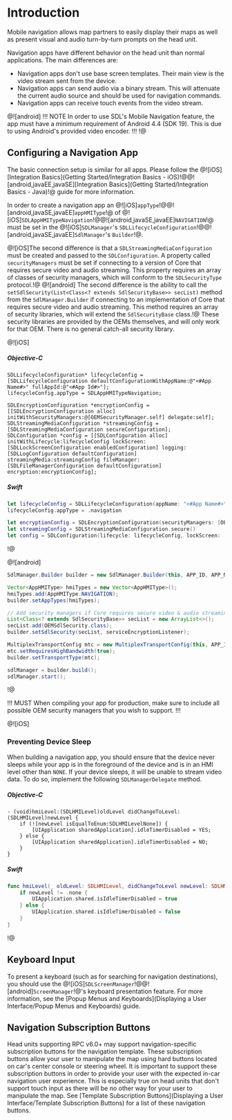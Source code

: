 # Introduction
Mobile navigation allows map partners to easily display their maps as well as present visual and audio turn-by-turn prompts on the head unit.

 Navigation apps have different behavior on the head unit than normal applications. The main differences are:
 
* Navigation apps don't use base screen templates. Their main view is the video stream sent from the device.
* Navigation apps can send audio via a binary stream. This will attenuate the current audio source and should be used for navigation commands.
* Navigation apps can receive touch events from the video stream.

@![android]
!!! NOTE
In order to use SDL's Mobile Navigation feature, the app must have a minimum requirement of Android 4.4 (SDK 19). This is due to using Android's provided video encoder.
!!!
!@

## Configuring a Navigation App
The basic connection setup is similar for all apps. Please follow the @![iOS][Integration Basics](Getting Started/Integration Basics - iOS)!@@![android,javaEE,javaSE][Integration Basics](Getting Started/Integration Basics - Java)!@ guide for more information.

In order to create a navigation app an @![iOS]`appType`!@@![android,javaSE,javaEE]`appHMIType`!@ of @![iOS]`SDLAppHMITypeNavigation`!@@![android,javaSE,javaEE]`NAVIGATION`!@ must be set in the @![iOS]`SDLManager`'s `SDLLifecycleConfiguration`!@@![android,javaSE,javaEE]`SdlManager`'s `Builder`!@.

@![iOS]The second difference is that a `SDLStreamingMediaConfiguration` must be created and passed to the `SDLConfiguration`. A property called `securityManagers` must be set if connecting to a version of Core that requires secure video and audio streaming. This property requires an array of classes of security managers, which will conform to the `SDLSecurityType` protocol.!@ @![android] The second difference is the ability to call the `setSdlSecurity(List<Class<? extends SdlSecurityBase>> secList)` method from the `SdlManager.Builder` if connecting to an implementation of Core that requires secure video and audio streaming. This method requires an array of security libraries, which will extend the `SdlSecurityBase` class.!@ These security libraries are provided by the OEMs themselves, and will only work for that OEM. There is no general catch-all security library.

@![iOS]
##### Objective-C
```objc
SDLLifecycleConfiguration* lifecycleConfig = [SDLLifecycleConfiguration defaultConfigurationWithAppName:@"<#App Name#>" fullAppId:@"<#App Id#>"];
lifecycleConfig.appType = SDLAppHMITypeNavigation;

SDLEncryptionConfiguration *encryptionConfig = [[SDLEncryptionConfiguration alloc] initWithSecurityManagers:@[OEMSecurityManager.self] delegate:self];
SDLStreamingMediaConfiguration *streamingConfig = [SDLStreamingMediaConfiguration secureConfiguration];
SDLConfiguration *config = [[SDLConfiguration alloc] initWithLifecycle:lifecycleConfig lockScreen:[SDLLockScreenConfiguration enabledConfiguration] logging:[SDLLogConfiguration defaultConfiguration] streamingMedia:streamingConfig fileManager:[SDLFileManagerConfiguration defaultConfiguration] encryption:encryptionConfig];
```

##### Swift
```swift
let lifecycleConfig = SDLLifecycleConfiguration(appName: "<#App Name#>", fullAppId: "<#App Id#>")
lifecycleConfig.appType = .navigation

let encryptionConfig = SDLEncryptionConfiguration(securityManagers: [OEMSecurityManager.self], delegate: self)
let streamingConfig = SDLStreamingMediaConfiguration.secure()
let config = SDLConfiguration(lifecycle: lifecycleConfig, lockScreen: .enabled(), logging: .default(), streamingMedia: streamingConfig, fileManager: .default(), encryption: encryptionConfig)
```
!@

@![android]
```java
SdlManager.Builder builder = new SdlManager.Builder(this, APP_ID, APP_NAME, listener);

Vector<AppHMIType> hmiTypes = new Vector<AppHMIType>();
hmiTypes.add(AppHMIType.NAVIGATION);
builder.setAppTypes(hmiTypes);

// Add security managers if Core requires secure video & audio streaming
List<Class<? extends SdlSecurityBase>> secList = new ArrayList<>();
secList.add(OEMSdlSecurity.class);
builder.setSdlSecurity(secList, serviceEncryptionListener);

MultiplexTransportConfig mtc = new MultiplexTransportConfig(this, APP_ID, MultiplexTransportConfig.FLAG_MULTI_SECURITY_OFF);
mtc.setRequiresHighBandwidth(true);
builder.setTransportType(mtc);

sdlManager = builder.build();
sdlManager.start();
```
!@

!!! MUST
When compiling your app for production, make sure to include all possible OEM security managers that you wish to support.
!!!

@![iOS]
### Preventing Device Sleep
When building a navigation app, you should ensure that the device never sleeps while your app is in the foreground of the device and is in an HMI level other than `NONE`. If your device sleeps, it will be unable to stream video data. To do so, implement the following `SDLManagerDelegate` method.

##### Objective-C
```objc
- (void)hmiLevel:(SDLHMILevel)oldLevel didChangeToLevel:(SDLHMILevel)newLevel {
    if (![newLevel isEqualToEnum:SDLHMILevelNone]) {
        [UIApplication sharedApplication].idleTimerDisabled = YES;
    } else {
        [UIApplication sharedApplication].idleTimerDisabled = NO;
    }
}
```

##### Swift
```swift
func hmiLevel(_ oldLevel: SDLHMILevel, didChangeToLevel newLevel: SDLHMILevel) {
    if newLevel != .none {
        UIApplication.shared.isIdleTimerDisabled = true
    } else {
        UIApplication.shared.isIdleTimerDisabled = false
    }
}
```
!@

## Keyboard Input
To present a keyboard (such as for searching for navigation destinations), you should use the @![iOS]`SDLScreenManager`!@@![android]`ScreenManager`!@'s keyboard presentation feature. For more information, see the [Popup Menus and Keyboards](Displaying a User Interface/Popup Menus and Keyboards) guide.

## Navigation Subscription Buttons
Head units supporting RPC v6.0+ may support navigation-specific subscription buttons for the navigation template. These subscription buttons allow your user to manipulate the map using hard buttons located on car's center console or steering wheel. It is important to support these subscription buttons in order to provide your user with the expected in-car navigation user experience. This is especially true on head units that don't support touch input as there will be no other way for your user to manipulate the map. See [Template Subscription Buttons](Displaying a User Interface/Template Subscription Buttons) for a list of these navigation buttons.
